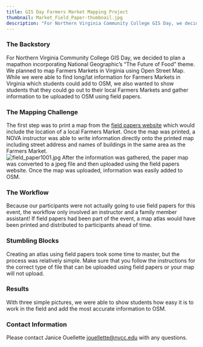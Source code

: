 ```yaml
---
title: GIS Day Farmers Market Mapping Project
thumbnail: Market_Field_Paper-thumbnail.jpg
description: "For Northern Virginia Community College GIS Day, we decided to plan a mapathon incorporating National Geographic’s “The Future of Food” theme.  We planned to map Farmers Markets in Virginia using OpenStreetMap.  While we were able to find long/lat information for Farmers Markets in Virginia which students could add to OSM, we also wanted to show students that they could go out to their local Farmers Markets and gather information to be uploaded to OSM using field papers."
---
```


### The Backstory

For Northern Virginia Community College GIS Day, we decided to plan a mapathon incorporating National Geographic’s “The Future of Food” theme.  We planned to map Farmers Markets in Virginia using Open Street Map.  While we were able to find long/lat information for Farmers Markets in Virginia which students could add to OSM, we also wanted to show students that they could go out to their local Farmers Markets and gather information to be uploaded to OSM using field papers.

### The Mapping Challenge

The first step was to print a map from the [field papers website](http://fieldpapers.org/) which would include the location of a local Farmers Market.  Once the map was printed, a NOVA instructor was able to write information directly onto the printed map including street address and names of buildings in the same area as the Farmers Market.  
![field_paper1001.jpg](../../../assets/images/blog/Market_Field_Paper.jpg)
After the information was gathered, the paper map was converted to a jpeg file and then uploaded using the field papers website.  Once the map was uploaded, information was easily added to OSM.

### The Workflow

Because our participants were not actually going to use field papers for this event, the workflow only involved an instructor and a family member assistant!  If field papers had been part of the event, a map atlas would have been printed and distributed to participants ahead of time.

### Stumbling Blocks

Creating an atlas using field papers took some time to master, but the process was relatively simple.
Make sure that you follow the instructions for the correct type of file that can be uploaded using field papers or your map will not upload.

### Results

With three simple pictures, we were able to show students how easy it is to work in the field and add the most accurate information to OSM.  

### Contact Information

Please contact Janice Ouellette jouellette@nvcc.edu with any questions.
